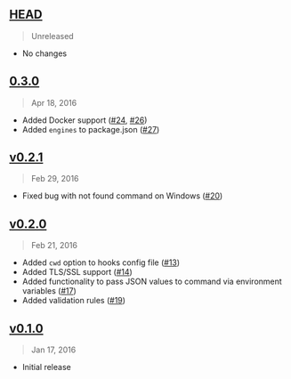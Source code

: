 ## [HEAD]
> Unreleased

- No changes

[HEAD]: https://github.com/danistefanovic/hooka/compare/v0.3.0...HEAD



## [0.3.0]
> Apr 18, 2016

- Added Docker support ([#24], [#26])
- Added `engines` to package.json ([#27])

[0.3.0]: https://github.com/danistefanovic/hooka/compare/v0.2.1...0.3.0
[#24]: https://github.com/danistefanovic/hooka/issues/24
[#26]: https://github.com/danistefanovic/hooka/issues/26
[#27]: https://github.com/danistefanovic/hooka/issues/27


## [v0.2.1]
> Feb 29, 2016

- Fixed bug with not found command on Windows ([#20])

[v0.2.1]: https://github.com/danistefanovic/hooka/compare/v0.2.0...v0.2.1
[#20]: https://github.com/danistefanovic/hooka/issues/20


## [v0.2.0]
> Feb 21, 2016

- Added `cwd` option to hooks config file ([#13])
- Added TLS/SSL support ([#14])
- Added functionality to pass JSON values to command via environment variables ([#17])
- Added validation rules ([#19])

[v0.2.0]: https://github.com/danistefanovic/hooka/compare/v0.1.0...v0.2.0
[#13]: https://github.com/danistefanovic/hooka/issues/13
[#14]: https://github.com/danistefanovic/hooka/issues/14
[#17]: https://github.com/danistefanovic/hooka/issues/17
[#19]: https://github.com/danistefanovic/hooka/issues/19


## [v0.1.0]
> Jan 17, 2016

- Initial release

[v0.1.0]: https://github.com/danistefanovic/hooka/compare/3ae1b9ecfe517f9930bd9db020f050b4d03791c5...v0.1.0
